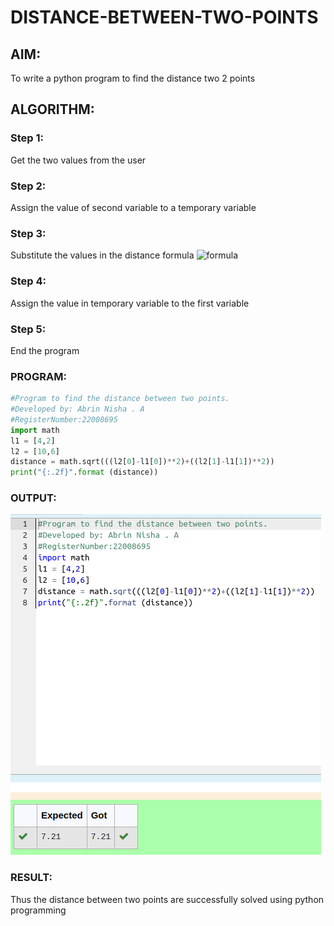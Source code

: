 # DISTANCE-BETWEEN-TWO-POINTS

## AIM:

To write a python program to find the distance two 2 points

## ALGORITHM:

### Step 1: 
Get the two values from the user
### Step 2:
Assign the value of second variable to a temporary variable
### Step 3: 
Substitute the values in the distance formula  ![formula](./formula.JPG)
### Step 4: 
Assign the value in temporary variable to the first variable
### Step 5: 
End the program

### PROGRAM:
```python
#Program to find the distance between two points.
#Developed by: Abrin Nisha . A
#RegisterNumber:22008695
import math
l1 = [4,2]
l2 = [10,6]
distance = math.sqrt(((l2[0]-l1[0])**2)+((l2[1]-l1[1])**2))
print("{:.2f}".format (distance))
```

### OUTPUT:
![](output.png)

### RESULT:
Thus the distance between two points are successfully solved using python programming